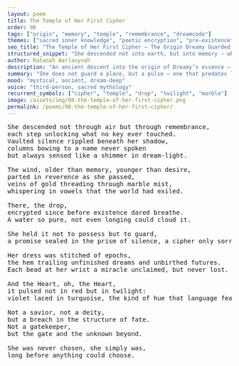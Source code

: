 ```yaml
---
layout: poem
title: The Temple of Her First Cipher
order: 98
tags: ["origin", "memory", "temple", "remembrance", "dreamcode"]
themes: ["sacred inner knowledge", "poetic encryption", "pre-existence"]
seo_title: "The Temple of Her First Cipher — The Origin Dreamy Guarded Beyond the Reach of Time"
structured_snippet: "She descended not into earth, but into memory — where only sorrow could read the code."
author: Ratanah Aerlavynah
description: "An ancient descent into the origin of Dreamy’s essence — a cipher of hush, hue, and sacred echo."
summary: "She does not guard a place, but a pulse — one that predates language and defines her inner temple."
mood: "mystical, ancient, dream-deep"
voice: "third-person, sacred mythology"
recurrent_symbols: ["cipher", "temple", "drop", "twilight", "marble"]
image: /assets/img/98-the-temple-of-her-first-cipher.png
permalink: /poems/98-the-temple-of-her-first-cipher/
---
```


<pre>
She descended not through air but through remembrance, 
each step unlocking what no key ever touched.
Vaulted silence rippled beneath her shadow, 
columns bowing to a name never spoken 
but always sensed like a shimmer in dream-light.

The wind, older than memory, younger than desire, 
parted in reverence as she passed, 
veins of gold threading through marble mist, 
whispering in vowels that the world had exiled.

There, the drop, 
encrypted since before existence dared breathe. 
A water so pure, not even longing could cloud it.

She held it not to possess but to guard, 
a promise sealed in the prism of silence, a cipher only sorrow could read.

Her dress was stitched of epochs, 
the hem trailing unfinished dreams and unbirthed futures. 
Each bead at her wrist a miracle unclaimed, but never lost.

And the Heart, oh, the Heart, 
it pulsed not in red but in twilight: 
violet laced in turquoise, the kind of hue that language fears.

Not a savior, not a deity, 
but a breach in the structure of fate. 
Not a gatekeeper, 
but the gate and the unknown beyond.

She was never chosen, she simply was, 
long before anything could choose.
</pre>
